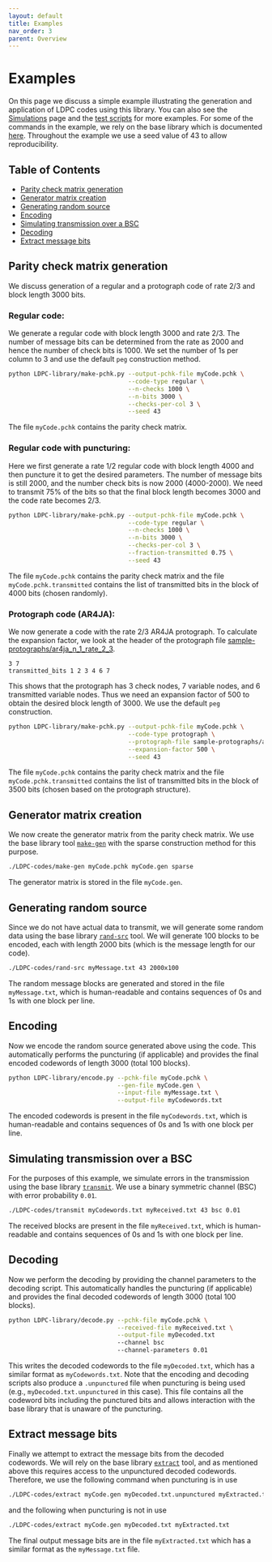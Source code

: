 ```yaml
---
layout: default
title: Examples
nav_order: 3
parent: Overview
---
```


# Examples
On this page we discuss a simple example illustrating the generation and application of LDPC codes using this library. You can also see the [Simulations](simulations.html) page and the [test scripts](usage.html#test-scripts.html) for more examples. For some of the commands in the example, we rely on the base library which is documented [here](https://shubhamchandak94.github.io/LDPC-codes/). Throughout the example we use a seed value of 43 to allow reproducibility.

## Table of Contents
* [Parity check matrix generation](#parity-check-matrix-generation)
* [Generator matrix creation](#generator-matrix-creation)
* [Generating random source](#generating-random-source)
* [Encoding](#encoding)
* [Simulating transmission over a BSC](#simulating-transmission-over-a-bsc)
* [Decoding](#decoding)
* [Extract message bits](#extract-message-bits)

## Parity check matrix generation

We discuss generation of a regular and a protograph code of rate 2/3 and block length 3000 bits.

### Regular code:
We generate a regular code with block length 3000 and rate 2/3. The number of message bits can be determined from the rate as 2000 and hence the number of check bits is 1000. We set the number of 1s per column to 3 and use the default `peg` construction method.

```sh
python LDPC-library/make-pchk.py --output-pchk-file myCode.pchk \
                                 --code-type regular \
                                 --n-checks 1000 \
                                 --n-bits 3000 \
                                 --checks-per-col 3 \
                                 --seed 43
```
The file `myCode.pchk` contains the parity check matrix.

### Regular code with puncturing:
Here we first generate a rate 1/2 regular code with block length 4000 and then puncture it to get the desired parameters. The number of message bits is still 2000, and the number check bits is now 2000 (4000-2000). We need to transmit 75% of the bits so that the final block length becomes 3000 and the code rate becomes 2/3.
```sh
python LDPC-library/make-pchk.py --output-pchk-file myCode.pchk \
                                 --code-type regular \
                                 --n-checks 1000 \
                                 --n-bits 3000 \
                                 --checks-per-col 3 \
                                 --fraction-transmitted 0.75 \
                                 --seed 43
```
The file `myCode.pchk` contains the parity check matrix and the file `myCode.pchk.transmitted` contains the list of transmitted bits in the block of 4000 bits (chosen randomly).


### Protograph code (AR4JA):
We now generate a code with the rate 2/3 AR4JA protograph. To calculate the expansion factor, we look at the header of the protograph file [sample-protographs/ar4ja_n_1_rate_2_3](https://github.com/shubhamchandak94/ProtographLDPC/blob/master/sample-protographs/ar4ja_n_1_rate_2_3).

```
3 7
transmitted_bits 1 2 3 4 6 7
```

This shows that the protograph has 3 check nodes, 7 variable nodes, and 6 transmitted variable nodes. Thus we need an expansion factor of 500 to obtain the desired block length of 3000. We use the default `peg` construction.

```sh
python LDPC-library/make-pchk.py --output-pchk-file myCode.pchk \
                                 --code-type protograph \
                                 --protograph-file sample-protographs/ar4ja_n_1_rate_2_3 \
                                 --expansion-factor 500 \
                                 --seed 43
```

The file `myCode.pchk` contains the parity check matrix and the file `myCode.pchk.transmitted` contains the list of transmitted bits in the block of 3500 bits (chosen based on the protograph structure).

## Generator matrix creation
We now create the generator matrix from the parity check matrix. We use the base library tool [`make-gen`](https://shubhamchandak94.github.io/LDPC-codes/encoding.html#make-gen) with the sparse construction method for this purpose.
```sh
./LDPC-codes/make-gen myCode.pchk myCode.gen sparse
```
The generator matrix is stored in the file `myCode.gen`.

## Generating random source
Since we do not have actual data to transmit, we will generate some random data using the base library [`rand-src`](https://shubhamchandak94.github.io/LDPC-codes/support.html#rand-src) tool. We will generate 100 blocks to be encoded, each with length 2000 bits (which is the message length for our code).
```sh
./LDPC-codes/rand-src myMessage.txt 43 2000x100
```
The random message blocks are generated and stored in the file `myMessage.txt`, which is human-readable and contains sequences of 0s and 1s with one block per line.

## Encoding
Now we encode the random source generated above using the code. This automatically performs the puncturing (if applicable) and provides the final encoded codewords of length 3000 (total 100 blocks).


```sh
python LDPC-library/encode.py --pchk-file myCode.pchk \
                              --gen-file myCode.gen \
                              --input-file myMessage.txt \
                              --output-file myCodewords.txt
```

The encoded codewords is present in the file `myCodewords.txt`, which is human-readable and contains sequences of 0s and 1s with one block per line.

## Simulating transmission over a BSC
For the purposes of this example, we simulate errors in the transmission using the base library [`transmit`](https://shubhamchandak94.github.io/LDPC-codes/channel.html#transmit). We use a binary symmetric channel (BSC) with error probability `0.01`.

```sh
./LDPC-codes/transmit myCodewords.txt myReceived.txt 43 bsc 0.01
```
The received blocks are present in the file `myReceived.txt`, which is human-readable and contains sequences of 0s and 1s with one block per line.

## Decoding
Now we perform the decoding by providing the channel parameters to the decoding script. This automatically handles the puncturing (if applicable) and provides the final decoded codewords of length 3000 (total 100 blocks).
```sh
python LDPC-library/decode.py --pchk-file myCode.pchk \
                              --received-file myReceived.txt \
                              --output-file myDecoded.txt
                              --channel bsc
                              --channel-parameters 0.01
```

This writes the decoded codewords to the file `myDecoded.txt`, which has a similar format as `myCodewords.txt`. Note that the encoding and decoding scripts also produce a `.unpunctured` file when puncturing is being used (e.g., `myDecoded.txt.unpunctured` in this case). This file contains all the codeword bits including the punctured bits and allows interaction with the base library that is unaware of the puncturing.

## Extract message bits
Finally we attempt to extract the message bits from the decoded codewords. We will rely on the base library [`extract`](https://shubhamchandak94.github.io/LDPC-codes/decoding.html#extract) tool, and as mentioned above this requires access to the unpunctured decoded codewords. Therefore, we use the following command when puncturing is in use
```sh
./LDPC-codes/extract myCode.gen myDecoded.txt.unpunctured myExtracted.txt
```
and the following when puncturing is not in use
```sh
./LDPC-codes/extract myCode.gen myDecoded.txt myExtracted.txt
```
The final output message bits are in the file `myExtracted.txt` which has a similar format as the `myMessage.txt` file.
